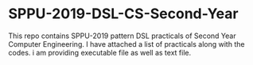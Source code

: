 # SPPU-2019-DSL-CS-Second-Year
This repo contains SPPU-2019 pattern DSL practicals of Second Year Computer Engineering. 
I have attached a list of practicals along with the codes. 
i am providing executable file as well as text file.
